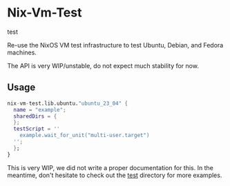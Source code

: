 # Nix-Vm-Test

test

Re-use the NixOS VM test infrastructure to test Ubuntu, Debian, and Fedora machines.

The API is very WIP/unstable, do not expect much stability for now.

## Usage

```nix
nix-vm-test.lib.ubuntu."ubuntu_23_04" {
  name = "example";
  sharedDirs = {
  };
  testScript = ''
    example.wait_for_unit("multi-user.target")
  '';
  };
}
```

This is very WIP, we did not write a proper documentation for this. In the meantime, don't hesitate to check out the [test](tests) directory for more examples.
